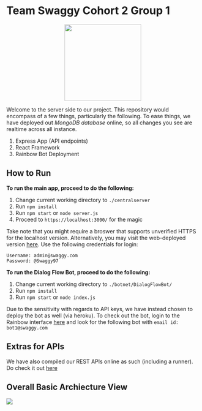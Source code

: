 # Team Swaggy Cohort 2 Group 1
<p align="center"> <img src="https://i.imgur.com/QCclySf.png" width=200></p>



Welcome to the server side to our project. This repository would encompass of a few things, particularly the following. To ease things, we have deployed out *MongoDB database* online, so all changes you see are realtime across all instance. 
1. Express App (API endpoints)
2. React Framework
3. Rainbow Bot Deployment

## How to Run


**To run the main app, proceed to do the following:**
1. Change current working directory to `./centralserver`
2. Run `npm install`
3. Run `npm start` or `node server.js`
4. Proceed to `https://localhost:3000/` for the magic

Take note that you might require a broswer that supports unverified HTTPS for the localhost version. Alternatively, you may visit the web-deployed version [here](https://poc-open-rainbow-swaggy.herokuapp.com/). Use the following credentials for login:
```
Username: admin@swaggy.com
Password: @Swaggy97
```

**To run the Dialog Flow Bot, proceed to do the following:**
1. Change current working directory to `./botnet/DialogFlowBot/`
2. Run `npm install`
3. Run `npm start` or `node index.js`

Due to the sensitivity with regards to API keys, we have instead chosen to deploy the  bot as well (via heroku). To check out the bot, login to the Rainbow interface [here](https://web-sandbox.openrainbow.com/app/1.70.5/index.html#/main/home) and look for the following bot with `email id: bot1@swaggy.com`


## Extras for APIs

We have also compiled our REST APIs online as such (including a runner). Do check it out [here](https://documenter.getpostman.com/view/10629994/Szf54UrQ?version=latest) 


## Overall Basic Archiecture View 

![](https://i.imgur.com/PjnJHyK.png)



